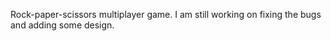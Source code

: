 Rock-paper-scissors multiplayer game. I am still working on fixing the bugs and adding some design. 
